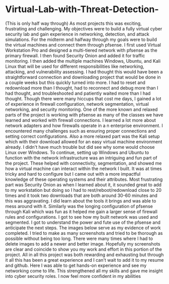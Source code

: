 # Virtual-Lab-with-Threat-Detection-
(This is only half way through)
As most projects this was exciting, frustrating and challenging. My objectives were to build a fully virtual cyber security lab and gain experience in networking, detection, and attack simulations. For the midterm and halfway through my goals were to build the virtual machines and connect them through pfsense. I first used Virtual Workstation Pro and designed a multi-tiered network with pfsense as the primary firewall. I then found Security Onion and added it for traffic monitoring. I then added the multiple machines Windows, Ubuntu, and Kali Linux that will be used for different responsibilities like networking, attacking, and vulnerability assessing. I had thought this would have been a straightforward connection and downloading project that would be done in a couple weeks but this quickly turned into more. I had to reset and redownload more than I thought, had to reconnect and debug more than I had thought, and troubleshooted and patiently waited more than I had thought. Though there were many hiccups that cost me days, I gained a lot of experience in firewall configuration, network segmentation, virtual networking, and security monitoring. 
	One of the more known and relaxed parts of the project is working with pfsense as many of the classes we have learned and worked with firewall connections. I learned a lot more about network adapters and how firewalls operate in a n enterprise environment. I encountered many challenges such as ensuring proper connections and setting correct configurations. Also a more relaxed part was the Kali setup which with their download allowed for an easy virtual machine environment already. I didn't have much trouble but did see why some would choose Linux over Windows. 
	To continue, setting up Windows and Ubuntu to function with the network infrastructure was an intriguing and fun part of the project. These helped with connectivity, segmentation, and showed me how a virtual machine can interact within the network I built. It was at times tricky and hard to configure but I came out with a more impactful knowledge of these operating systems and their attributes.
	Most frustrating part was Security Onion as when I learned about it, it sounded great to add to my workstation but doing so I had to rest/reboot/redownload close to 20 times and it took two downloads that are both around 30-60 minutes and this was aggravating. I did learn about the tools it brings and was able to mess around with it.  Similarly was the longing configuration of  pfsense through Kali which was fun as it helped me gain a larger sense of firewall rules and configurations. I got to see how my built network was used and segmented. I got to understand the power and fute use of the pfsense and anticipate the next steps.
	The images below serve as my evidence of work completed. I tried to make as many screenshots and tried to be thorough as possible without being too long. There were many times where I had to delete images to add a newer and better image. Hopefully my screenshots are clear and coincide to show you my work and effort in this portion of the project. 
	All in all this project was both rewarding and exhausting but through it all this has been a great experience and I can't wait to add it to my resume and github. Here I was able to get hands-on experience and see my networking come to life. This strengthened all my skills and gave me insight into cyber security roles. I now feel more confident in my abilities 
